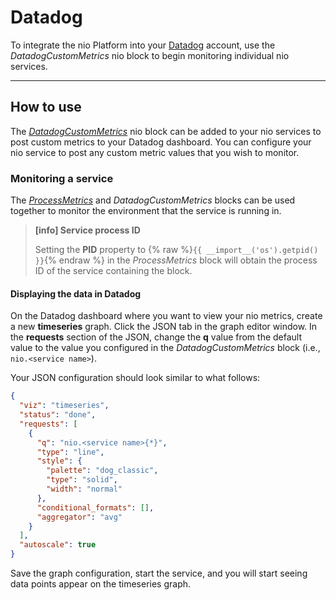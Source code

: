 # <span class="allow-caps">Datadog</span>

To integrate the nio Platform into your [Datadog](https://app.datadoghq.com/) account, use the _DatadogCustomMetrics_ nio block to begin monitoring individual nio services.

---

## How to use

The [_DatadogCustomMetrics_](https://blocks.n.io/DatadogCustomMetrics) nio block can be added to your nio services to post custom metrics to your Datadog dashboard. You can configure your nio service to post any custom metric values that you wish to monitor.

### Monitoring a service

The [_ProcessMetrics_](https://blocks.n.io/ProcessMetrics) and _DatadogCustomMetrics_ blocks can be used together to monitor the environment that the service is running in.

>**[info] Service process ID**
>
>Setting the **PID** property to {% raw %}`{{ __import__('os').getpid() }}`{% endraw %} in the _ProcessMetrics_ block will obtain the process ID of the service containing the block.

#### Displaying the data in Datadog

On the Datadog dashboard where you want to view your nio metrics, create a new **timeseries** graph. Click the JSON tab in the graph editor window. In the **requests** section of the JSON, change the **q** value from the default value to the value you configured in the _DatadogCustomMetrics_ block (i.e., `nio.<service name>`).

Your JSON configuration should look similar to what follows:

```JSON
{
  "viz": "timeseries",
  "status": "done",
  "requests": [
    {
      "q": "nio.<service name>{*}",
      "type": "line",
      "style": {
        "palette": "dog_classic",
        "type": "solid",
        "width": "normal"
      },
      "conditional_formats": [],
      "aggregator": "avg"
    }
  ],
  "autoscale": true
}
```

Save the graph configuration, start the service, and you will start seeing data points appear on the timeseries graph.
